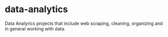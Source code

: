# data-analytics
Data Analyrics projects that include web scraping, cleaning, organizing and in general working with data.
